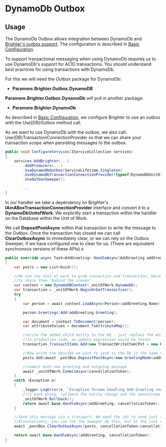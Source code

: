 # DynamoDb Outbox

## Usage
The DynamoDb Outbox allows integration between DynamoDb and [Brighter's outbox support](/contents/BrighterOutboxSupport.md). The configuration is described in [Basic Configuration](/contents/BrighterBasicConfiguration.md#outbox-support).

To support transactional messaging when using DynamoDb requires us to use DynamoDb's support for ACID transactions. You should understand best practices for using transactions with DynamoDb.

For this we will need the *Outbox* package for DynamoDb:

* **Paramore.Brighter.Outbox.DynamoDB**

**Paramore.Brighter.Outbox.DynamoDb** will pull in another package:

* **Paramore.Brighter.DynamoDb**

As described in [Basic Configuration](/contents/BrighterBasicConfiguration.md#outbox-support), we configure Brighter to use an outbox with the Use{DB}Outbox method call.

As we want to use DynamoDb with the outbox, we also call: Use{DB}TransactionConnectionProvider so that we can share your transaction scope when persisting messages to the outbox.


``` csharp
public void ConfigureServices(IServiceCollection services)
{
    services.AddBrighter(...)
        .AddProducers(...)
        .UseDynamoDbOutbox(ServiceLifetime.Singleton)
        .UseDynamoDbTransactionConnectionProvider(typeof(DynamoDbUnitOfWork), ServiceLifetime.Scoped)
        .UseOutboxSweeper()

        ...
}

```

In our handler we take a dependency on Brighter's **IAmABoxTransactionConnectionProvider** interface and convert it to a **DynamoDbUnitofWork**. We explicitly start a transaction within the handler on the Database within the Unit of Work.  

We call **DepositPostAsync** within that transaction to write the message to the Outbox. Once the transaction has closed we can call **ClearOutboxAsync** to immediately clear, or we can rely on the Outbox Sweeper, if we have configured one to clear for us. (There are equivalent synchronous versions of these APIs).x

``` csharp
public override async Task<AddGreeting> HandleAsync(AddGreeting addGreeting, CancellationToken cancellationToken = default(CancellationToken))
{
	var posts = new List<Guid>();

	//We use the unit of work to grab connection and transaction, because Outbox needs
	//to share them 'behind the scenes'
	var context = new DynamoDBContext(_unitOfWork.DynamoDb);
	var transaction = _unitOfWork.BeginOrGetTransaction();
	try
	{
		var person = await context.LoadAsync<Person>(addGreeting.Name);

		person.Greetings.Add(addGreeting.Greeting);

		var document = context.ToDocument(person);
		var attributeValues = document.ToAttributeMap();

		//write the added child entity to the Db - just replace the whole entity as we grabbed the original
		//in production code, an update expression would be faster
		transaction.TransactItems.Add(new TransactWriteItem{Put = new Put{TableName = "People", Item = attributeValues}});

		//Now write the message we want to send to the Db in the same transaction.
		posts.Add(await _postBox.DepositPostAsync(new GreetingMade(addGreeting.Greeting), cancellationToken: cancellationToken));

		//commit both new greeting and outgoing message
		await _unitOfWork.CommitAsync(cancellationToken);
	}
	catch (Exception e)
	{   
		_logger.LogError(e, "Exception thrown handling Add Greeting request");
		//it went wrong, rollback the entity change and the downstream message
		_unitOfWork.Rollback();
		return await base.HandleAsync(addGreeting, cancellationToken);
	}

	//Send this message via a transport. We need the ids to send just the messages here, not all outstanding ones.
	//Alternatively, you can let the Sweeper do this, but at the cost of increased latency
	await _postBox.ClearOutboxAsync(posts, cancellationToken:cancellationToken);

	return await base.HandleAsync(addGreeting, cancellationToken);
}
```
